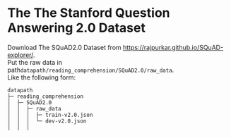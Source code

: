 # The The Stanford Question Answering 2.0 Dataset
Download The SQuAD2.0 Dataset from https://rajpurkar.github.io/SQuAD-explorer/.  
Put the raw data in path`datapath/reading_comprehension/SQuAD2.0/raw_data`.   
Like the following form:
```angular2html
datapath
├─ reading_comprehension
│  ├─ SQuAD2.0
│  │  ├─ raw_data
│  │  │  ├─ train-v2.0.json
│  │  │  └─ dev-v2.0.json
│  │  │
```
